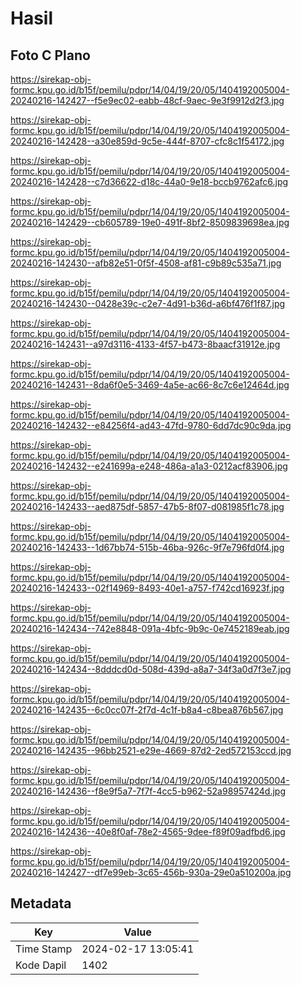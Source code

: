 # Hasil

## Foto C Plano

https://sirekap-obj-formc.kpu.go.id/b15f/pemilu/pdpr/14/04/19/20/05/1404192005004-20240216-142427--f5e9ec02-eabb-48cf-9aec-9e3f9912d2f3.jpg

https://sirekap-obj-formc.kpu.go.id/b15f/pemilu/pdpr/14/04/19/20/05/1404192005004-20240216-142428--a30e859d-9c5e-444f-8707-cfc8c1f54172.jpg

https://sirekap-obj-formc.kpu.go.id/b15f/pemilu/pdpr/14/04/19/20/05/1404192005004-20240216-142428--c7d36622-d18c-44a0-9e18-bccb9762afc6.jpg

https://sirekap-obj-formc.kpu.go.id/b15f/pemilu/pdpr/14/04/19/20/05/1404192005004-20240216-142429--cb605789-19e0-491f-8bf2-8509839698ea.jpg

https://sirekap-obj-formc.kpu.go.id/b15f/pemilu/pdpr/14/04/19/20/05/1404192005004-20240216-142430--afb82e51-0f5f-4508-af81-c9b89c535a71.jpg

https://sirekap-obj-formc.kpu.go.id/b15f/pemilu/pdpr/14/04/19/20/05/1404192005004-20240216-142430--0428e39c-c2e7-4d91-b36d-a6bf476f1f87.jpg

https://sirekap-obj-formc.kpu.go.id/b15f/pemilu/pdpr/14/04/19/20/05/1404192005004-20240216-142431--a97d3116-4133-4f57-b473-8baacf31912e.jpg

https://sirekap-obj-formc.kpu.go.id/b15f/pemilu/pdpr/14/04/19/20/05/1404192005004-20240216-142431--8da6f0e5-3469-4a5e-ac66-8c7c6e12464d.jpg

https://sirekap-obj-formc.kpu.go.id/b15f/pemilu/pdpr/14/04/19/20/05/1404192005004-20240216-142432--e84256f4-ad43-47fd-9780-6dd7dc90c9da.jpg

https://sirekap-obj-formc.kpu.go.id/b15f/pemilu/pdpr/14/04/19/20/05/1404192005004-20240216-142432--e241699a-e248-486a-a1a3-0212acf83906.jpg

https://sirekap-obj-formc.kpu.go.id/b15f/pemilu/pdpr/14/04/19/20/05/1404192005004-20240216-142433--aed875df-5857-47b5-8f07-d081985f1c78.jpg

https://sirekap-obj-formc.kpu.go.id/b15f/pemilu/pdpr/14/04/19/20/05/1404192005004-20240216-142433--1d67bb74-515b-46ba-926c-9f7e796fd0f4.jpg

https://sirekap-obj-formc.kpu.go.id/b15f/pemilu/pdpr/14/04/19/20/05/1404192005004-20240216-142433--02f14969-8493-40e1-a757-f742cd16923f.jpg

https://sirekap-obj-formc.kpu.go.id/b15f/pemilu/pdpr/14/04/19/20/05/1404192005004-20240216-142434--742e8848-091a-4bfc-9b9c-0e7452189eab.jpg

https://sirekap-obj-formc.kpu.go.id/b15f/pemilu/pdpr/14/04/19/20/05/1404192005004-20240216-142434--8dddcd0d-508d-439d-a8a7-34f3a0d7f3e7.jpg

https://sirekap-obj-formc.kpu.go.id/b15f/pemilu/pdpr/14/04/19/20/05/1404192005004-20240216-142435--6c0cc07f-2f7d-4c1f-b8a4-c8bea876b567.jpg

https://sirekap-obj-formc.kpu.go.id/b15f/pemilu/pdpr/14/04/19/20/05/1404192005004-20240216-142435--96bb2521-e29e-4669-87d2-2ed572153ccd.jpg

https://sirekap-obj-formc.kpu.go.id/b15f/pemilu/pdpr/14/04/19/20/05/1404192005004-20240216-142436--f8e9f5a7-7f7f-4cc5-b962-52a98957424d.jpg

https://sirekap-obj-formc.kpu.go.id/b15f/pemilu/pdpr/14/04/19/20/05/1404192005004-20240216-142436--40e8f0af-78e2-4565-9dee-f89f09adfbd6.jpg

https://sirekap-obj-formc.kpu.go.id/b15f/pemilu/pdpr/14/04/19/20/05/1404192005004-20240216-142427--df7e99eb-3c65-456b-930a-29e0a510200a.jpg


## Metadata

| Key        | Value               |
| ---------- | ------------------- |
| Time Stamp | 2024-02-17 13:05:41 |
| Kode Dapil | 1402                |



